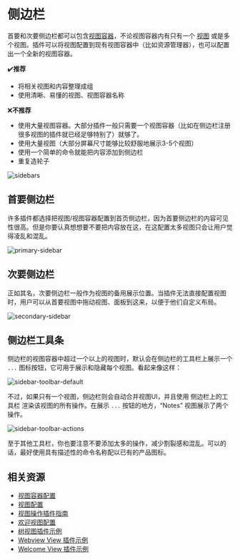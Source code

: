 # 侧边栏

首要和次要侧边栏都可以包含[视图容器](../ux-guidelines/views.md#视图容器)，不论视图容器内有只有一个 [视图](../ux-guidelines/views.md) 或是多个视图。插件可以将视图配置到现有视图容器中（比如资源管理器），也可以配置出一个全新的视图容器。

✔**️推荐**

- 将相关视图和内容整理成组
- 使用清晰、易懂的视图、视图容器名称

❌**不推荐**

- 使用大量视图容器。大部分插件一般只需要一个视图容器（比如在侧边栏注册很多视图的插件就已经足够特别了）就够了。
- 使用大量视图（大部分屏幕尺寸能够比较舒服地展示3-5个视图）
- 使用一个简单的命令就能把内容添加到侧边栏
- 重复造轮子

![sidebars](https://code.visualstudio.com/assets/api/ux-guidelines/examples/sidebars.png)

## 首要侧边栏

许多插件都选择把视图/视图容器配置到首页侧边栏，因为首要侧边栏的内容可见性很高。但是你要认真想想要不要把内容放在这，在这配置太多视图只会让用户觉得凌乱和混乱。

![primary-sidebar](https://code.visualstudio.com/assets/api/ux-guidelines/examples/primary-sidebar.png)

## 次要侧边栏

正如其名，次要侧边栏一般作为视图的备用展示位置。当插件无法直接配置视图时，用户可以从首要视图中拖动视图、面板到这来，以便于他们自定义布局。

![secondary-sidebar](https://code.visualstudio.com/assets/api/ux-guidelines/examples/secondary-sidebar.png)

## 侧边栏工具条

侧边栏的视图容器中超过一个以上的视图时，默认会在侧边栏的工具栏上展示一个 `...` 图标按钮，它可用于展示和隐藏每个视图。看起来像这样：

![sidebar-toolbar-default](https://code.visualstudio.com/assets/api/ux-guidelines/examples/sidebar-toolbar-default.png)

不过，如果只有一个视图，侧边栏则会自动合并视图UI，并且使用 侧边栏上的工具栏 渲染该视图的所有操作。在展示 `...` 按钮的地方，“Notes” 视图展示了两个操作。 

![sidebar-toolbar-actions](https://code.visualstudio.com/assets/api/ux-guidelines/examples/sidebar-toolbar-actions.png)

至于其他工具栏，你也要注意不要添加太多的操作，减少割裂感和混乱。可以的话，最好使用具有描述性的命令名称配以已有的产品图标。

## 相关资源

- [视图容器配置](../references/contribution-points.md#contributesviewscontainers)
- [视图配置](../references/contribution-points.md#contributesviews)
- [视图操作插件指南](../extension-guides/tree-view.md#视图操作)
- [欢迎视图配置](../references/contribution-points.md#contributesviewswelcome)
- [树视图插件示例](https://github.com/microsoft/vscode-extension-samples/tree/main/tree-view-sample)
- [Webview View 插件示例](https://github.com/microsoft/vscode-extension-samples/tree/main/webview-view-sample)
- [Welcome View 插件示例](https://github.com/microsoft/vscode-extension-samples/tree/main/welcome-view-content-sample)